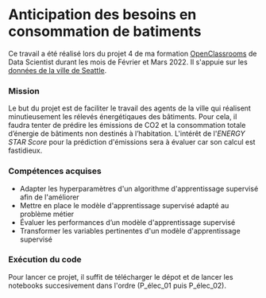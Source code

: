 # Anticipation des besoins en consommation de batiments

Ce travail a été réalisé lors du projet 4 de ma formation [OpenClassrooms](https://openclassrooms.com/fr/) de Data Scientist durant les mois de Février et Mars 2022. Il s'appuie sur les [données de la ville de Seattle](https://www.kaggle.com/datasets/city-of-seattle/sea-building-energy-benchmarking).

### Mission
Le but du projet est de faciliter le travail des agents de la ville qui réalisent minutieusement les rélevés énergétiqaues des bâtiments. Pour cela, il faudra tenter de prédire les émissions de CO2 et la consommation totale d’énergie de bâtiments non destinés à l’habitation.
L'intérêt de l'*ENERGY STAR Score* pour la prédiction d'émissions sera à évaluer car son calcul est fastidieux.

### Compétences acquises
- Adapter les hyperparamètres d'un algorithme d'apprentissage supervisé afin de l'améliorer
- Mettre en place le modèle d'apprentissage supervisé adapté au problème métier
- Évaluer les performances d’un modèle d'apprentissage supervisé
- Transformer les variables pertinentes d'un modèle d'apprentissage supervisé

### Exécution du code
Pour lancer ce projet, il suffit de télécharger le dépot et de lancer les notebooks succesivement dans l'ordre (P_élec_01 puis P_élec_02).
